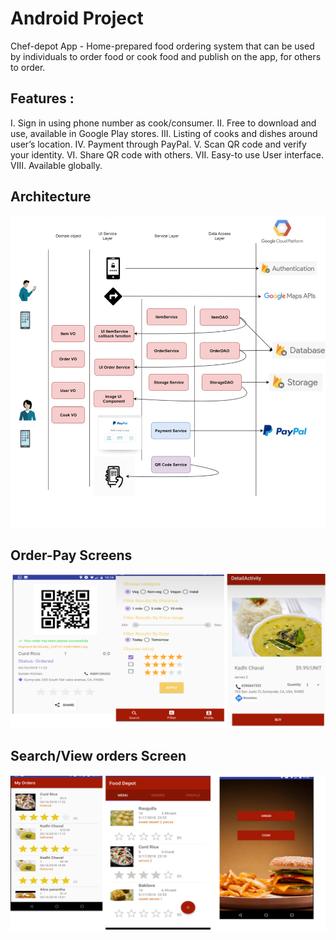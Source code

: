 # Android Project
Chef-depot App - Home-prepared food ordering system that can be used by individuals to order food or cook food and publish on the app, for others to order.


## Features :
I.	Sign in using phone number as cook/consumer.
II.	Free to download and use, available in Google Play stores.
III.	Listing of cooks and dishes around user’s location.
IV.	Payment through PayPal.
V.	Scan QR code and verify your identity.
VI.	Share QR code with others.
VII.	Easy-to use User interface.
VIII.	Available globally.




## Architecture
![alt text](screenshots/architecture.png "this is the architecture")
            
## Order-Pay Screens
![alt text](screenshots/order-pay.png "this is the home page")

## Search/View orders Screen 
![alt text](screenshots/cook-order.png "this is login window")


